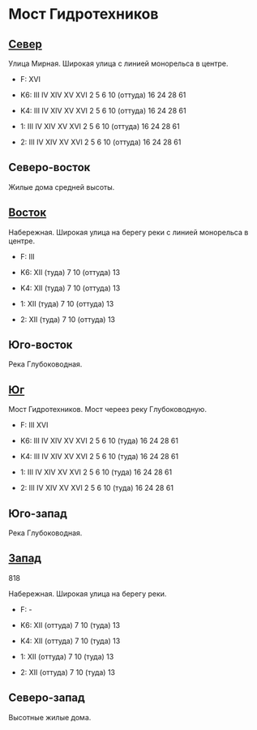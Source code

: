 # Мост Гидротехников

## [Север](./440095.md)

Улица Мирная.
Широкая улица с линией монорельса в центре.

* F:    XVI

* K6:   III IV  XIV XV  XVI
        2   5   6   10 (оттуда) 16  24  28  61
* K4:   III IV  XIV XV  XVI
        2   5   6   10 (оттуда) 16  24  28  61
* 1:    III IV  XIV XV  XVI
        2   5   6   10 (оттуда) 16  24  28  61
* 2:    III IV  XIV XV  XVI
        2   5   6   10 (оттуда) 16  24  28  61

## Северо-восток

Жилые дома средней высоты.

## [Восток](./460100.md)

Набережная.
Широкая улица на берегу реки с линией монорельса в центре.

* F:    III

* K6:   XII (туда)
        7   10 (оттуда) 13
* K4:   XII (туда)
        7   10 (оттуда) 13
* 1:    XII (туда)
        7   10 (оттуда) 13
* 2:    XII (туда)
        7   10 (оттуда) 13

## Юго-восток

Река Глубоководная.

## [Юг](./450110.md)

Мост Гидротехников.
Мост череез реку Глубоководную.

* F:    III XVI

* K6:   III IV  XIV XV  XVI
        2   5   6   10 (туда)   16  24  28  61
* K4:   III IV  XIV XV  XVI
        2   5   6   10 (туда)   16  24  28  61
* 1:    III IV  XIV XV  XVI
        2   5   6   10 (туда)   16  24  28  61
* 2:    III IV  XIV XV  XVI
        2   5   6   10 (туда)   16  24  28  61

## Юго-запад

Река Глубоководная.

## [Запад](./400100.md)

818

Набережная.
Широкая улица на берегу реки.

* F:    -

* K6:   XII (оттуда)
        7   10 (туда)   13
* K4:   XII (оттуда)
        7   10 (туда)   13
* 1:    XII (оттуда)
        7   10 (туда)   13
* 2:    XII (оттуда)
        7   10 (туда)   13

## Северо-запад

Высотные жилые дома.
